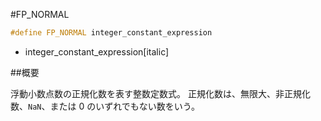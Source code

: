 #FP_NORMAL
```cpp
#define FP_NORMAL integer_constant_expression
```
* integer_constant_expression[italic]

##概要

浮動小数点数の正規化数を表す整数定数式。
正規化数は、無限大、非正規化数、`NaN`、または 0 のいずれでもない数をいう。

